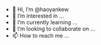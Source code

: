 - 👋 Hi, I’m @haoyankew
- 👀 I’m interested in ...
- 🌱 I’m currently learning ...
- 💞️ I’m looking to collaborate on ...
- 📫 How to reach me ...

<!---
haoyankew/haoyankew is a ✨ special ✨ repository because its `README.md` (this file) appears on your GitHub profile.
You can click the Preview link to take a look at your changes.
--->
